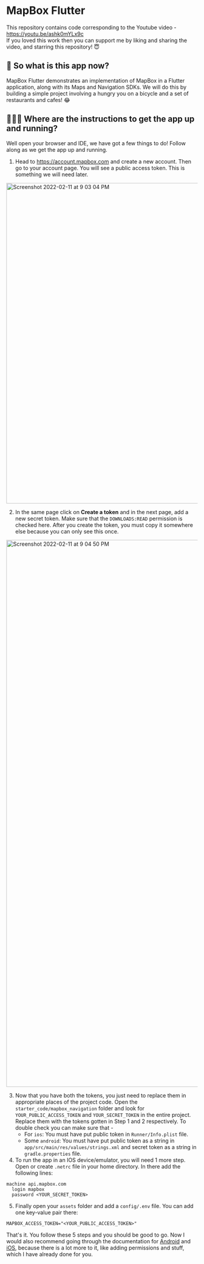 # MapBox Flutter

This repository contains code corresponding to the Youtube video - https://youtu.be/ashk0mYLx9c <br>
If you loved this work then you can support me by liking and sharing the video, and starring this repository! 😇

## 🤔 So what is this app now?

MapBox Flutter demonstrates an implementation of MapBox in a Flutter application, along with its Maps and Navigation SDKs. We will do this by building a simple project involving a hungry you on a bicycle and a set of restaurants and cafes! 😂

## 👩🏻‍💻 Where are the instructions to get the app up and running?

Well open your browser and IDE, we have got a few things to do! Follow along as we get the app up and running.

1. Head to https://account.mapbox.com and create a new account. Then go to your account page. You will see a public access token. This is something we will need later.
<img width="844" alt="Screenshot 2022-02-11 at 9 03 04 PM" src="https://user-images.githubusercontent.com/45942031/153620576-c7cac859-b403-4e1b-aea7-83df4dada119.png">

2. In the same page click on **Create a token** and in the next page, add a new secret token. Make sure that the `DOWNLOADS:READ` permission is checked here. After you create the token, you must copy it somewhere else because you can only see this once. <br>
<img width="1440" alt="Screenshot 2022-02-11 at 9 04 50 PM" src="https://user-images.githubusercontent.com/45942031/153621198-8b2f9c44-5d56-4e93-841e-3608cd0b24bf.png">

3. Now that you have both the tokens, you just need to replace them in appropriate places of the project code. Open the `starter_code/mapbox_navigation` folder and look for `YOUR_PUBLIC_ACCESS_TOKEN` and `YOUR_SECRET_TOKEN` in the entire project. Replace them with the tokens gotten in Step 1 and 2 respectively. To double check you can make sure that -
    * For `ios`: You must have put public token in `Runner/Info.plist` file.
    * Some `android`: You must have put public token as a string in `app/src/main/res/values/strings.xml` and secret token as a string in `gradle.properties` file.
4. To run the app in an IOS device/emulator, you will need 1 more step. Open or create `.netrc` file in your home directory. In there add the following lines:
```
machine api.mapbox.com
  login mapbox
  password <YOUR_SECRET_TOKEN>
```
5. Finally open your `assets` folder and add a `config/.env` file. You can add one key-value pair there:
```
MAPBOX_ACCESS_TOKEN="<YOUR_PUBLIC_ACCESS_TOKEN>"
```

That's it. You follow these 5 steps and you should be good to go. Now I would also recommend going through the documentation for [Android](https://docs.mapbox.com/android/maps/guides/install/) and [iOS](https://docs.mapbox.com/ios/maps/guides/install/), because there is a lot more to it, like adding permissions and stuff, which I have already done for you.
